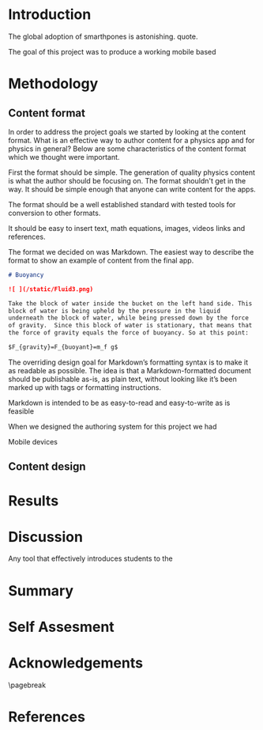 # Introduction

The global adoption of smarthpones is astonishing. quote.

The goal of this project was to produce a working mobile based  

# Methodology


## Content format

In order to address the project goals we started by looking at the content
format. What is an effective way to author content for a physics app and for
physics in general? Below are some characteristics of the content format which
we thought were important.

First the format should be simple. The generation of quality physics content is
what the author should be focusing on. The format shouldn't get in the
way. It should be simple enough that anyone can write content for the apps.

The format should be a well established standard with tested tools for
conversion to other formats.

It should be easy to insert text, math equations, images, videos links and
references.

The format we decided on was Markdown. The easiest way to describe the format
to show an example of content from the final app.

```markdown
# Buoyancy

![ ](/static/Fluid3.png)

Take the block of water inside the bucket on the left hand side. This
block of water is being upheld by the pressure in the liquid
underneath the block of water, while being pressed down by the force
of gravity.  Since this block of water is stationary, that means that
the force of gravity equals the force of buoyancy. So at this point:

$F_{gravity}=F_{buoyant}=m_f g$
```


The overriding design goal for Markdown’s formatting syntax is to make it as readable as possible. The idea is that a Markdown-formatted document should be publishable as-is, as plain text, without looking like it’s been marked up with tags or formatting instructions.

Markdown is intended to be as easy-to-read and easy-to-write as is feasible



When we designed the authoring system for this project we had 

Mobile devices





## Content design



# Results

# Discussion

Any tool that effectively introduces students to the

# Summary

# Self Assesment

# Acknowledgements

\pagebreak

# References
<!-- pandoc handles the refs -->